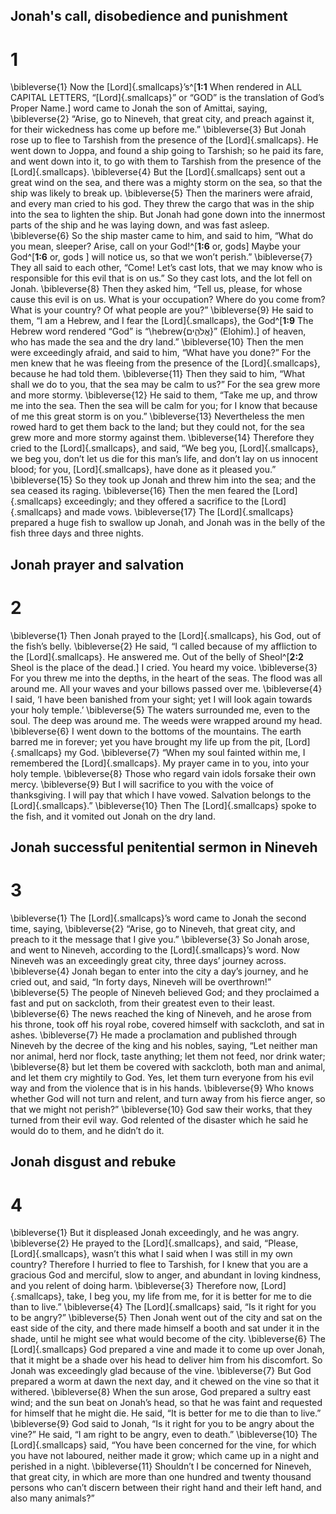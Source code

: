 ## Jonah's call, disobedience and punishment
# 1 
\bibleverse{1} Now the [Lord]{.smallcaps}’s^[**1:1** When rendered in ALL CAPITAL LETTERS, “[Lord]{.smallcaps}” or “GOD” is the translation of God’s Proper Name.] word came to Jonah the son of Amittai, saying, \bibleverse{2} “Arise, go to Nineveh, that great city, and preach against it, for their wickedness has come up before me.” \bibleverse{3} But Jonah rose up to flee to Tarshish from the presence of the [Lord]{.smallcaps}. He went down to Joppa, and found a ship going to Tarshish; so he paid its fare, and went down into it, to go with them to Tarshish from the presence of the [Lord]{.smallcaps}. \bibleverse{4} But the [Lord]{.smallcaps} sent out a great wind on the sea, and there was a mighty storm on the sea, so that the ship was likely to break up. \bibleverse{5} Then the mariners were afraid, and every man cried to his god. They threw the cargo that was in the ship into the sea to lighten the ship. But Jonah had gone down into the innermost parts of the ship and he was laying down, and was fast asleep. \bibleverse{6} So the ship master came to him, and said to him, “What do you mean, sleeper? Arise, call on your God!^[**1:6** or, gods] Maybe your God^[**1:6** or, gods ] will notice us, so that we won’t perish.” \bibleverse{7} They all said to each other, “Come! Let’s cast lots, that we may know who is responsible for this evil that is on us.” So they cast lots, and the lot fell on Jonah. \bibleverse{8} Then they asked him, “Tell us, please, for whose cause this evil is on us. What is your occupation? Where do you come from? What is your country? Of what people are you?” \bibleverse{9} He said to them, “I am a Hebrew, and I fear the [Lord]{.smallcaps}, the God^[**1:9** The Hebrew word rendered “God” is “\hebrew{אֱלֹהִ֑ים}” (Elohim).] of heaven, who has made the sea and the dry land.” \bibleverse{10} Then the men were exceedingly afraid, and said to him, “What have you done?” For the men knew that he was fleeing from the presence of the [Lord]{.smallcaps}, because he had told them. \bibleverse{11} Then they said to him, “What shall we do to you, that the sea may be calm to us?” For the sea grew more and more stormy. \bibleverse{12} He said to them, “Take me up, and throw me into the sea. Then the sea will be calm for you; for I know that because of me this great storm is on you.” \bibleverse{13} Nevertheless the men rowed hard to get them back to the land; but they could not, for the sea grew more and more stormy against them. \bibleverse{14} Therefore they cried to the [Lord]{.smallcaps}, and said, “We beg you, [Lord]{.smallcaps}, we beg you, don’t let us die for this man’s life, and don’t lay on us innocent blood; for you, [Lord]{.smallcaps}, have done as it pleased you.” \bibleverse{15} So they took up Jonah and threw him into the sea; and the sea ceased its raging. \bibleverse{16} Then the men feared the [Lord]{.smallcaps} exceedingly; and they offered a sacrifice to the [Lord]{.smallcaps} and made vows. \bibleverse{17} The [Lord]{.smallcaps} prepared a huge fish to swallow up Jonah, and Jonah was in the belly of the fish three days and three nights. 

## Jonah prayer and salvation
# 2 
\bibleverse{1} Then Jonah prayed to the [Lord]{.smallcaps}, his God, out of the fish’s belly. \bibleverse{2} He said, “I called because of my affliction to the [Lord]{.smallcaps}. He answered me. Out of the belly of Sheol^[**2:2** Sheol is the place of the dead.] I cried. You heard my voice. \bibleverse{3} For you threw me into the depths, in the heart of the seas. The flood was all around me. All your waves and your billows passed over me. \bibleverse{4} I said, ‘I have been banished from your sight; yet I will look again towards your holy temple.’ \bibleverse{5} The waters surrounded me, even to the soul. The deep was around me. The weeds were wrapped around my head. \bibleverse{6} I went down to the bottoms of the mountains. The earth barred me in forever; yet you have brought my life up from the pit, [Lord]{.smallcaps} my God. \bibleverse{7} “When my soul fainted within me, I remembered the [Lord]{.smallcaps}. My prayer came in to you, into your holy temple. \bibleverse{8} Those who regard vain idols forsake their own mercy. \bibleverse{9} But I will sacrifice to you with the voice of thanksgiving. I will pay that which I have vowed. Salvation belongs to the [Lord]{.smallcaps}.” \bibleverse{10} Then The [Lord]{.smallcaps} spoke to the fish, and it vomited out Jonah on the dry land. 

## Jonah successful penitential sermon in Nineveh
# 3 
\bibleverse{1} The [Lord]{.smallcaps}’s word came to Jonah the second time, saying, \bibleverse{2} “Arise, go to Nineveh, that great city, and preach to it the message that I give you.” \bibleverse{3} So Jonah arose, and went to Nineveh, according to the [Lord]{.smallcaps}’s word. Now Nineveh was an exceedingly great city, three days’ journey across. \bibleverse{4} Jonah began to enter into the city a day’s journey, and he cried out, and said, “In forty days, Nineveh will be overthrown!” \bibleverse{5} The people of Nineveh believed God; and they proclaimed a fast and put on sackcloth, from their greatest even to their least. \bibleverse{6} The news reached the king of Nineveh, and he arose from his throne, took off his royal robe, covered himself with sackcloth, and sat in ashes. \bibleverse{7} He made a proclamation and published through Nineveh by the decree of the king and his nobles, saying, “Let neither man nor animal, herd nor flock, taste anything; let them not feed, nor drink water; \bibleverse{8} but let them be covered with sackcloth, both man and animal, and let them cry mightily to God. Yes, let them turn everyone from his evil way and from the violence that is in his hands. \bibleverse{9} Who knows whether God will not turn and relent, and turn away from his fierce anger, so that we might not perish?” \bibleverse{10} God saw their works, that they turned from their evil way. God relented of the disaster which he said he would do to them, and he didn’t do it. 

## Jonah disgust and rebuke
# 4 
\bibleverse{1} But it displeased Jonah exceedingly, and he was angry. \bibleverse{2} He prayed to the [Lord]{.smallcaps}, and said, “Please, [Lord]{.smallcaps}, wasn’t this what I said when I was still in my own country? Therefore I hurried to flee to Tarshish, for I knew that you are a gracious God and merciful, slow to anger, and abundant in loving kindness, and you relent of doing harm. \bibleverse{3} Therefore now, [Lord]{.smallcaps}, take, I beg you, my life from me, for it is better for me to die than to live.” \bibleverse{4} The [Lord]{.smallcaps} said, “Is it right for you to be angry?” \bibleverse{5} Then Jonah went out of the city and sat on the east side of the city, and there made himself a booth and sat under it in the shade, until he might see what would become of the city. \bibleverse{6} The [Lord]{.smallcaps} God prepared a vine and made it to come up over Jonah, that it might be a shade over his head to deliver him from his discomfort. So Jonah was exceedingly glad because of the vine. \bibleverse{7} But God prepared a worm at dawn the next day, and it chewed on the vine so that it withered. \bibleverse{8} When the sun arose, God prepared a sultry east wind; and the sun beat on Jonah’s head, so that he was faint and requested for himself that he might die. He said, “It is better for me to die than to live.” \bibleverse{9} God said to Jonah, “Is it right for you to be angry about the vine?” He said, “I am right to be angry, even to death.” \bibleverse{10} The [Lord]{.smallcaps} said, “You have been concerned for the vine, for which you have not laboured, neither made it grow; which came up in a night and perished in a night. \bibleverse{11} Shouldn’t I be concerned for Nineveh, that great city, in which are more than one hundred and twenty thousand persons who can’t discern between their right hand and their left hand, and also many animals?” 